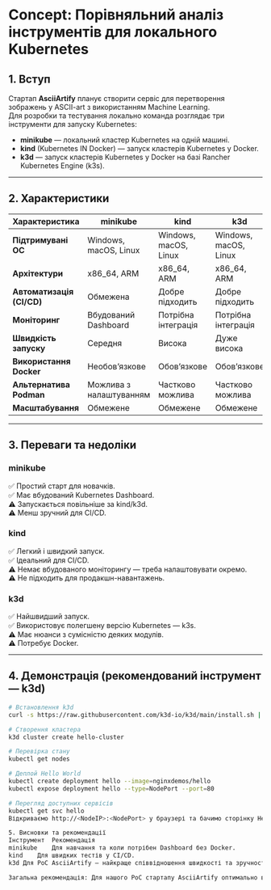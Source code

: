 # Concept: Порівняльний аналіз інструментів для локального Kubernetes

## 1. Вступ
Стартап **AsciiArtify** планує створити сервіс для перетворення зображень у ASCII-art з використанням Machine Learning.  
Для розробки та тестування локально команда розглядає три інструменти для запуску Kubernetes:

- **minikube** — локальний кластер Kubernetes на одній машині.
- **kind** (Kubernetes IN Docker) — запуск кластерів Kubernetes у Docker.
- **k3d** — запуск кластерів Kubernetes у Docker на базі Rancher Kubernetes Engine (k3s).

---

## 2. Характеристики

| Характеристика | minikube | kind | k3d |
|----------------|----------|------|-----|
| **Підтримувані ОС** | Windows, macOS, Linux | Windows, macOS, Linux | Windows, macOS, Linux |
| **Архітектури** | x86_64, ARM | x86_64, ARM | x86_64, ARM |
| **Автоматизація (CI/CD)** | Обмежена | Добре підходить | Добре підходить |
| **Моніторинг** | Вбудований Dashboard | Потрібна інтеграція | Потрібна інтеграція |
| **Швидкість запуску** | Середня | Висока | Дуже висока |
| **Використання Docker** | Необов’язкове | Обов’язкове | Обов’язкове |
| **Альтернатива Podman** | Можлива з налаштуванням | Частково можлива | Частково можлива |
| **Масштабування** | Обмежене | Обмежене | Обмежене |

---

## 3. Переваги та недоліки

### minikube
✅ Простий старт для новачків.  
✅ Має вбудований Kubernetes Dashboard.  
⚠️ Запускається повільніше за kind/k3d.  
⚠️ Менш зручний для CI/CD.

### kind
✅ Легкий і швидкий запуск.  
✅ Ідеальний для CI/CD.  
⚠️ Немає вбудованого моніторингу — треба налаштовувати окремо.  
⚠️ Не підходить для продакшн-навантажень.

### k3d
✅ Найшвидший запуск.  
✅ Використовує полегшену версію Kubernetes — k3s.  
⚠️ Має нюанси з сумісністю деяких модулів.  
⚠️ Потребує Docker.

---

## 4. Демонстрація (рекомендований інструмент — k3d)

```bash
# Встановлення k3d
curl -s https://raw.githubusercontent.com/k3d-io/k3d/main/install.sh | bash

# Створення кластера
k3d cluster create hello-cluster

# Перевірка стану
kubectl get nodes

# Деплой Hello World
kubectl create deployment hello --image=nginxdemos/hello
kubectl expose deployment hello --type=NodePort --port=80

# Перегляд доступних сервісів
kubectl get svc hello
Відкриваємо http://<NodeIP>:<NodePort> у браузері та бачимо сторінку Hello World.

5. Висновки та рекомендації
Інструмент	Рекомендація
minikube	Для навчання та коли потрібен Dashboard без Docker.
kind	Для швидких тестів у CI/CD.
k3d	Для PoC AsciiArtify — найкраще співвідношення швидкості та зручності.

Загальна рекомендація: Для нашого PoC стартапу AsciiArtify оптимально використати k3d, оскільки він швидкий, легкий, має низькі вимоги до ресурсів і добре інтегрується з CI/CD.





